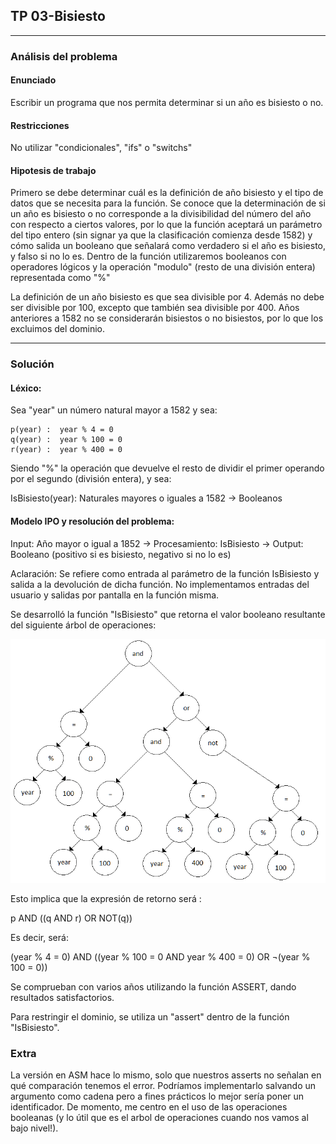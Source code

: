## TP 03-Bisiesto

---

### Análisis del problema

#### Enunciado
 Escribir un programa que nos permita determinar si un año es bisiesto o no.

#### Restricciones
No utilizar "condicionales", "ifs" o "switchs"

#### Hipotesis de trabajo

Primero se debe determinar cuál es la definición de año bisiesto y el tipo de datos que se necesita para la función. Se conoce que la determinación de si un año es bisiesto o no corresponde a la divisibilidad del número del año con respecto a ciertos valores, por lo que la función aceptará un parámetro del tipo entero (sin signar ya que la clasificación comienza desde 1582) y cómo salida un booleano que señalará como verdadero si el año es bisiesto, y falso si no lo es. Dentro de la función utilizaremos booleanos con operadores lógicos y la operación "modulo" (resto de una división entera) representada como "%"

La definición de un año bisiesto es que sea divisible por 4. Además no debe ser divisible por 100, excepto que también sea divisible por 400. Años anteriores a 1582 no se considerarán bisiestos o no bisiestos, por lo que los excluimos del dominio.

---
### Solución

#### Léxico:

Sea "year" un número natural mayor a 1582 y sea:
    
    p(year) :  year % 4 = 0
    q(year) :  year % 100 = 0
    r(year) :  year % 400 = 0
    
Siendo "%" la operación que devuelve el resto de dividir el primer operando por el segundo (división entera), y sea:

IsBisiesto(year): Naturales mayores o iguales a 1582 -> Booleanos  


#### Modelo IPO y resolución del problema:

Input: Año mayor o igual a 1852 ->  Procesamiento: IsBisiesto  -> Output: Booleano (positivo si es bisiesto, negativo si no lo es)

Aclaración: Se refiere como entrada al parámetro de la función IsBisiesto y salida a la devolución de dicha función. No implementamos entradas del usuario y salidas por pantalla en la función misma.


Se desarrolló la función "IsBisiesto" que retorna el valor booleano resultante del siguiente árbol de operaciones:


![Arbol](https://github.com/Ferig83/AED/blob/master/03-Bisiesto/tp3ayed_corregido.png)


Esto implica que la expresión de retorno será :

  p AND ((q AND r) OR NOT(q))
  
  Es decir, será:
  
  (year % 4 = 0) AND ((year % 100 = 0 AND year % 400 = 0) OR ¬(year % 100 = 0))
  
  Se comprueban con varios años utilizando la función ASSERT, dando resultados satisfactorios.  


  Para restringir el dominio, se utiliza un "assert" dentro de la función "IsBisiesto".

### Extra

La versión en ASM hace lo mismo, solo que nuestros asserts no señalan en qué comparación tenemos el error. 
Podríamos implementarlo salvando un argumento como cadena pero a fines prácticos lo mejor sería poner un identificador.
De momento, me centro en el uso de las operaciones booleanas (y lo útil que es el arbol de operaciones cuando
nos vamos al bajo nivel!).


